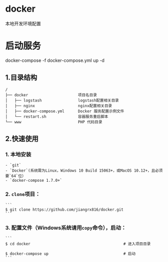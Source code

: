 # docker
本地开发环境配置

# 启动服务
docker-compose -f docker-compose.yml up -d


## 1.目录结构

```
/
├── docker                      项目名目录
│   ├── logstash                logstash配置相关目录
│   ├── nginx                   nginx配置相关目录
│   ├── docker-compose.yml      Docker 服务配置示例文件
│   └── restart.sh              容器服务重启脚本
└── www                         PHP 代码目录
```

## 2.快速使用
### 1. 本地安装
    - `git`
    - `Docker`(系统需为Linux，Windows 10 Build 15063+，或MacOS 10.12+，且必须要`64`位）
    - `docker-compose 1.7.0+`
### 2. `clone`项目：
    ```
    $ git clone https://github.com/jiangrx816/docker.git
    ```
### 3. 配置文件（Windows系统请用`copy`命令），启动：
    ```
    $ cd docker                                         # 进入项目目录

    $ docker-compose up                                 # 启动
    ```
